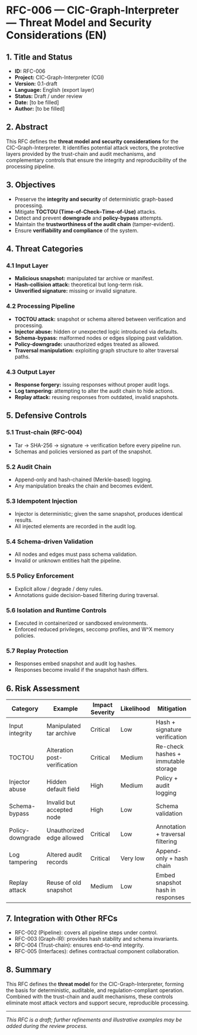 # RFC-006 — CIC-Graph-Interpreter — Threat Model and Security Considerations (EN)

## 1. Title and Status

* **ID:** RFC-006
* **Project:** CIC-Graph-Interpreter (CGI)
* **Version:** 0.1-draft
* **Language:** English (export layer)
* **Status:** Draft / under review
* **Date:** [to be filled]
* **Author:** [to be filled]

## 2. Abstract

This RFC defines the **threat model and security considerations** for the CIC-Graph-Interpreter. It identifies potential attack vectors, the protective layers provided by the trust-chain and audit mechanisms, and complementary controls that ensure the integrity and reproducibility of the processing pipeline.

## 3. Objectives

* Preserve the **integrity and security** of deterministic graph-based processing.
* Mitigate **TOCTOU (Time-of-Check–Time-of-Use)** attacks.
* Detect and prevent **downgrade** and **policy-bypass** attempts.
* Maintain the **trustworthiness of the audit chain** (tamper-evident).
* Ensure **verifiability and compliance** of the system.

## 4. Threat Categories

### 4.1 Input Layer

* **Malicious snapshot:** manipulated tar archive or manifest.
* **Hash-collision attack:** theoretical but long-term risk.
* **Unverified signature:** missing or invalid signature.

### 4.2 Processing Pipeline

* **TOCTOU attack:** snapshot or schema altered between verification and processing.
* **Injector abuse:** hidden or unexpected logic introduced via defaults.
* **Schema-bypass:** malformed nodes or edges slipping past validation.
* **Policy-downgrade:** unauthorized edges treated as allowed.
* **Traversal manipulation:** exploiting graph structure to alter traversal paths.

### 4.3 Output Layer

* **Response forgery:** issuing responses without proper audit logs.
* **Log tampering:** attempting to alter the audit chain to hide actions.
* **Replay attack:** reusing responses from outdated, invalid snapshots.

## 5. Defensive Controls

### 5.1 Trust-chain (RFC-004)

* Tar → SHA-256 → signature → verification before every pipeline run.
* Schemas and policies versioned as part of the snapshot.

### 5.2 Audit Chain

* Append-only and hash-chained (Merkle-based) logging.
* Any manipulation breaks the chain and becomes evident.

### 5.3 Idempotent Injection

* Injector is deterministic; given the same snapshot, produces identical results.
* All injected elements are recorded in the audit log.

### 5.4 Schema-driven Validation

* All nodes and edges must pass schema validation.
* Invalid or unknown entities halt the pipeline.

### 5.5 Policy Enforcement

* Explicit allow / degrade / deny rules.
* Annotations guide decision-based filtering during traversal.

### 5.6 Isolation and Runtime Controls

* Executed in containerized or sandboxed environments.
* Enforced reduced privileges, seccomp profiles, and W^X memory policies.

### 5.7 Replay Protection

* Responses embed snapshot and audit log hashes.
* Responses become invalid if the snapshot hash differs.

## 6. Risk Assessment

| Category         | Example                      | Impact Severity | Likelihood | Mitigation                          |
| ---------------- | ---------------------------- | --------------- | ---------- | ----------------------------------- |
| Input integrity  | Manipulated tar archive      | Critical        | Low        | Hash + signature verification       |
| TOCTOU           | Alteration post-verification | Critical        | Medium     | Re-check hashes + immutable storage |
| Injector abuse   | Hidden default field         | High            | Medium     | Policy + audit logging              |
| Schema-bypass    | Invalid but accepted node    | High            | Low        | Schema validation                   |
| Policy-downgrade | Unauthorized edge allowed    | Critical        | Low        | Annotation + traversal filtering    |
| Log tampering    | Altered audit records        | Critical        | Very low   | Append-only + hash chain            |
| Replay attack    | Reuse of old snapshot        | Medium          | Low        | Embed snapshot hash in responses    |

## 7. Integration with Other RFCs

* RFC-002 (Pipeline): covers all pipeline steps under control.
* RFC-003 (Graph-IR): provides hash stability and schema invariants.
* RFC-004 (Trust-chain): ensures end-to-end integrity.
* RFC-005 (Interfaces): defines contractual component collaboration.

## 8. Summary

This RFC defines the **threat model** for the CIC-Graph-Interpreter, forming the basis for deterministic, auditable, and regulation-compliant operation. Combined with the trust-chain and audit mechanisms, these controls eliminate most attack vectors and support secure, reproducible processing.

---

*This RFC is a draft; further refinements and illustrative examples may be added during the review process.*
